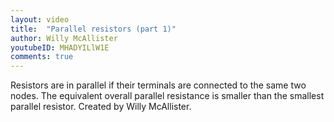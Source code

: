 ```yaml
---
layout: video
title:  "Parallel resistors (part 1)"
author: Willy McAllister
youtubeID: MHADYILlW1E
comments: true
--- 
```


Resistors are in parallel if their terminals are connected to the same two nodes. The equivalent overall parallel resistance is smaller than the smallest parallel resistor. Created by Willy McAllister.
